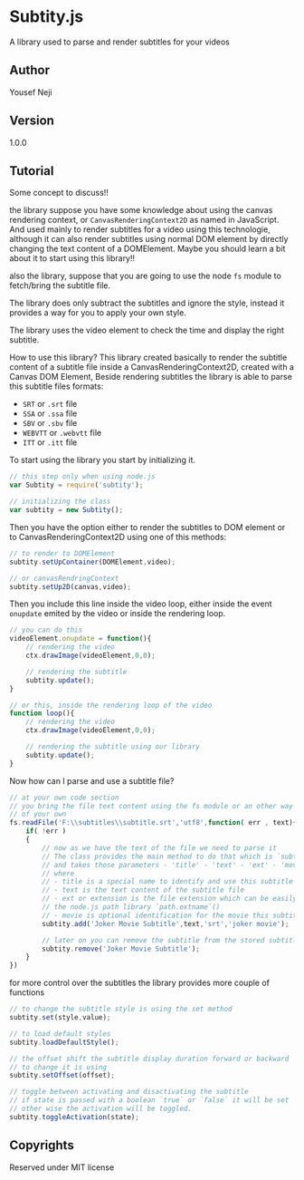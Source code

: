 # Subtity.js
A library used to parse and render subtitles for your videos

## Author 
Yousef Neji

## Version
1.0.0


## Tutorial
Some concept to discuss!!

the library suppose you have some knowledge about using the canvas rendering context, or `CanvasRenderingContext2D` as named in JavaScript. And used mainly to render subtitles for a video using this technologie, although it can also render subtitles using normal DOM element by directly changing the text content of a DOMElement.
Maybe you should learn a bit about it to start using this library!!

also the library, suppose that you are going to use the node `fs` module to fetch/bring the subtitle file.

The library does only subtract the subtitles and ignore the style, instead it provides a way for you to apply your own style.

The library uses the video element to check the time and display the right subtitle.

How to use this library?
This library created basically to render the subtitle content of a subtitle file inside a CanvasRenderingContext2D, created with a Canvas DOM Element,
Beside rendering subtitles the library is able to parse this subtitle files formats:
 - `SRT` or `.srt` file
 - `SSA` or `.ssa` file
 - `SBV` or `.sbv` file
 - `WEBVTT` or `.webvtt` file
 - `ITT` or `.itt` file

To start using the library you start by initializing it.
```JavaScript
// this step only when using node.js
var Subtity = require('subtity');

// initializing the class
var subtity = new Subtity();
```

Then you have the option either to render the subtitles to DOM element or to CanvasRenderingContext2D using one of this methods:
```JavaScript
// to render to DOMElement
subtity.setUpContainer(DOMElement,video);

// or canvasRendringContext
subtity.setUp2D(canvas,video);
```

Then you include this line inside the video loop, either inside the event `onupdate` emited by the video or inside the rendering loop.
```JavaScript
// you can do this
videoElement.onupdate = function(){
    // rendering the video
    ctx.drawImage(videoElement,0,0);

    // rendering the subtitle
    subtity.update();
}

// or this, inside the rendering loop of the video
function loop(){
    // rendering the video
    ctx.drawImage(videoElement,0,0);

    // rendering the subtitle using our library
    subtity.update();
}
```

Now how can I parse and use a subtitle file?
```JavaScript
// at your own code section
// you bring the file text content using the fs module or an other way 
// of your own
fs.readFile('F:\\subtitles\\subtitle.srt','utf8',function( err , text){
    if( !err )
    {
        // now as we have the text of the file we need to parse it
        // The class provides the main method to do that which is `subtity.add`
        // and takes those parameters - 'title' - 'text' - 'ext' - 'movie'
        // where 
        // - title is a special name to identify and use this subtitle later
        // - text is the text content of the subtitle file
        // - ext or extension is the file extension which can be easily subtracted from the path using
        // the node.js path library `path.extname`()
        // - movie is optional identification for the movie this subtitle is belongs to. optional
        subtity.add('Joker Movie Subtitle',text,'srt','joker movie');

        // later on you can remove the subtitle from the stored subtitle list
        subtity.remove('Joker Movie Subtitle');
    }
})
```
for more control over the subtitles the library provides more couple of functions
```JavaScript
// to change the subtitle style is using the set method
subtity.set(style,value);

// to load default styles
subtity.loadDefaultStyle();

// the offset shift the subtitle display duration forward or backward
// to change it is using
subtity.setOffset(offset);

// toggle between activating and disactivating the subtitle
// if state is passed with a boolean `true` or `false` it will be set
// other wise the activation will be toggled.
subtity.toggleActivation(state);

```

## Copyrights
Reserved under MIT license